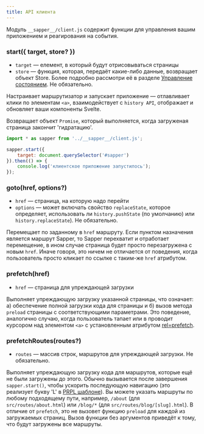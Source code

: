 ```yaml
---
title: API клиента
---
```


Модуль `__sapper__/client.js` содержит функции для управления вашим приложением и реагирования на события.


### start({ target, store? })

* `target` — елемент, в который будут отрисовываться страницы
* `store` — функция, которая, передаёт какие-либо данные, возвращает объект Store. Более подробно рассмотри её в разделе [Управление состоянием](https://sapper.svelte.technology/guide#state-management). Не обязательно.

Настраивает маршрутизатор и запускает приложение — отлавливает клики по элементам `<a>`, взаимодействует с `history API`, отображает и обновляет ваши компоненты Svelte.

Возвращает объект `Promise`, который выполняется, когда загруженая страница закончит 'гидратацию'.

```js
import * as sapper from '../__sapper__/client.js';

sapper.start({
	target: document.querySelector('#sapper')
}).then(() => {
	console.log('клиентское приложение запустилось');
});
```


### goto(href, options?)

* `href` — страница, на которую надо перейти
* `options` — может включать свойство `replaceState`, которое определяет, использовать ли `history.pushState` (по умолчанию) или `history.replaceState`). Не обязательно.

Перемещает по заданному в `href` маршруту. Если пунктом назначения является маршрут Sapper, то Sapper перехватит и отработает перемещение, в ином случае страница будет просто перезагружена с новым `href`. Иначе говоря, это ничем не отличается от поведения, когда пользователь просто кликает по ссылке с таким-же `href` атрибутом.


### prefetch(href)

* `href` — страница для упреждающей загрузки

Выполняет упреждающую загрузку указанной страницы, что означает: а) обеспечение полной загрузки кода для страницы и б) вызов метода `preload` страницы с соответствующими параметрами. Это поведение, аналогично случаю, когда пользователь тапает или в проводит курсором над элементом `<a>` с установленным атрибутом [rel=prefetch](guide#prefetching).



### prefetchRoutes(routes?)

* `routes` —  массив строк, маршрутов для упреждающей загрузки. Не обязательно.


Выполняет упреждающую загрузку кода для маршрутов, которые ещё не были загружены до этого. Обычно вызывается после завершения `sapper.start()`, чтобы ускорить последующую навигацию (это реализует букву 'L' в [PRPL шаблоне](https://developers.google.com/web/fundamentals/performance/prpl-pattern/)).  Вы можете указать маршруты по любому подходящему пути, например, `/about` (для  `src/routes/about.html`) или `/blog/*` (для `src/routes/blog/[slug].html`). В отличие от `prefetch`, это не вызовет функцию `preload` для каждой из загружаемых страниц.  Вызов функции без аргументов приведёт к тому, что будут загружены все маршруты.
